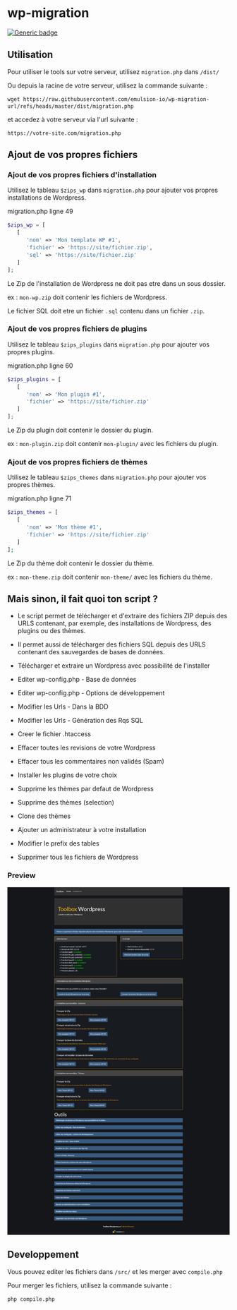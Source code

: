 # wp-migration

[![Generic badge](https://img.shields.io/badge/Working-Yes-green.svg)](#)  


## Utilisation

Pour utiliser le tools sur votre serveur, utilisez `migration.php` dans `/dist/`

Ou depuis la racine de votre serveur, utilisez la commande suivante :

```
wget https://raw.githubusercontent.com/emulsion-io/wp-migration-url/refs/heads/master/dist/migration.php
```

et accedez à votre serveur via l'url suivante :

```
https://votre-site.com/migration.php
```

## Ajout de vos propres fichiers

### Ajout de vos propres fichiers d'installation

Utilisez le tableau `$zips_wp` dans `migration.php` pour ajouter vos propres installations de Wordpress.

migration.php ligne 49

```php
$zips_wp = [
   [
      'nom' => 'Mon template WP #1',
      'fichier' => 'https://site/fichier.zip',
      'sql' => 'https://site/fichier.zip'
   ]
];
```

Le Zip de l'installation de Wordpress ne doit pas etre dans un sous dossier.

ex : `mon-wp.zip` doit contenir les fichiers de Wordpress.

Le fichier SQL doit etre un fichier `.sql` contenu dans un fichier `.zip`.

### Ajout de vos propres fichiers de plugins

Utilisez le tableau `$zips_plugins` dans `migration.php` pour ajouter vos propres plugins.

migration.php ligne 60

```php
$zips_plugins = [
   [
      'nom' => 'Mon plugin #1',
      'fichier' => 'https://site/fichier.zip'
   ]
];
```

Le Zip du plugin doit contenir le dossier du plugin. 

ex : `mon-plugin.zip` doit contenir `mon-plugin/` avec les fichiers du plugin.

### Ajout de vos propres fichiers de thèmes

Utilisez le tableau `$zips_themes` dans `migration.php` pour ajouter vos propres thèmes.

migration.php ligne 71

```php
$zips_themes = [
   [
      'nom' => 'Mon thème #1',
      'fichier' => 'https://site/fichier.zip'
   ]
];
```

Le Zip du thème doit contenir le dossier du thème.

ex : `mon-theme.zip` doit contenir `mon-theme/` avec les fichiers du thème.

## Mais sinon, il fait quoi ton script ?

  * Le script permet de télécharger et d'extraire des fichiers ZIP depuis des URLS contenant, par exemple, des installations de Wordpress, des plugins ou des thèmes.
  * Il permet aussi de télécharger des fichiers SQL depuis des URLS contenant des sauvegardes de bases de données.

  * Télécharger et extraire un Wordpress avec possibilité de l'installer
  * Editer wp-config.php - Base de données
  * Editer wp-config.php - Options de développement
  * Modifier les Urls - Dans la BDD
  * Modifier les Urls - Génération des Rqs SQL
  * Creer le fichier .htaccess
  * Effacer toutes les revisions de votre Wordpress
  * Effacer tous les commentaires non validés (Spam)
  * Installer les plugins de votre choix
  * Supprime les thèmes par defaut de Wordpress
  * Supprime des thèmes (selection)
  * Clone des thèmes
  * Ajouter un administrateur à votre installation
  * Modifier le prefix des tables
  * Supprimer tous les fichiers de Wordpress

### Preview

![Preview](https://raw.githubusercontent.com/emulsion-io/wp-migration-url/master/preview.png)

## Developpement

Vous pouvez editer les fichiers dans `/src/` et les merger avec `compile.php`

Pour merger les fichiers, utilisez la commande suivante :

```
php compile.php
```
